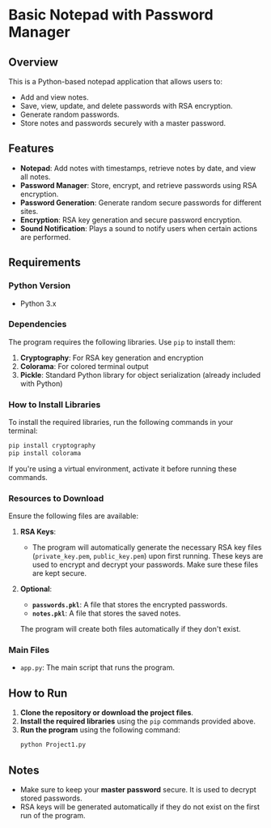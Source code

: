 # Basic Notepad with Password Manager

## Overview
This is a Python-based notepad application that allows users to:
- Add and view notes.
- Save, view, update, and delete passwords with RSA encryption.
- Generate random passwords.
- Store notes and passwords securely with a master password.

## Features
- **Notepad**: Add notes with timestamps, retrieve notes by date, and view all notes.
- **Password Manager**: Store, encrypt, and retrieve passwords using RSA encryption.
- **Password Generation**: Generate random secure passwords for different sites.
- **Encryption**: RSA key generation and secure password encryption.
- **Sound Notification**: Plays a sound to notify users when certain actions are performed.

## Requirements

### Python Version
- Python 3.x

### Dependencies
The program requires the following libraries. Use `pip` to install them:

1. **Cryptography**: For RSA key generation and encryption
2. **Colorama**: For colored terminal output
3. **Pickle**: Standard Python library for object serialization (already included with Python)

### How to Install Libraries
To install the required libraries, run the following commands in your terminal:

```bash
pip install cryptography
pip install colorama
```

If you're using a virtual environment, activate it before running these commands.

### Resources to Download
Ensure the following files are available:

1. **RSA Keys**:
   - The program will automatically generate the necessary RSA key files (`private_key.pem`, `public_key.pem`) upon first running. These keys are used to encrypt and decrypt your passwords. Make sure these files are kept secure.

2. **Optional**:
   - **`passwords.pkl`**: A file that stores the encrypted passwords.
   - **`notes.pkl`**: A file that stores the saved notes.
   
   The program will create both files automatically if they don't exist.

### Main Files
- `app.py`: The main script that runs the program.

## How to Run

1. **Clone the repository or download the project files**.
2. **Install the required libraries** using the `pip` commands provided above.
3. **Run the program** using the following command:
   ```bash
   python Project1.py
   ```

## Notes
- Make sure to keep your **master password** secure. It is used to decrypt stored passwords.
- RSA keys will be generated automatically if they do not exist on the first run of the program.
  
